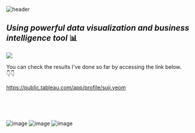 ![header](https://capsule-render.vercel.app/api?type=waving&color=gradient&height=200&section=header&text=Tableau&fontSize=50)

## _Using powerful data visualization and business intelligence tool_ 📊

<img src="https://img.shields.io/badge/Tableau-E97627?style=for-the-badge&logo=Tableau&logoColor=white">
<br/>


You can check the results I've done so far by accessing the link below.<br/>
👇👇

https://public.tableau.com/app/profile/suji.yeom<br/>
<br/>

<br/>
<br/>

![image](https://github.com/Yeom-Suji/Tableau/assets/127907081/2cb7c461-f380-41a5-ab82-1ae8e5efb18d)
![image](https://github.com/Yeom-Suji/Tableau/assets/127907081/bdd10bfc-b790-45da-a46c-2b7d46e66b40)
![image](https://github.com/Yeom-Suji/Tableau/assets/127907081/b8c54e0e-ab04-41eb-9672-0cf78794e9c2)
